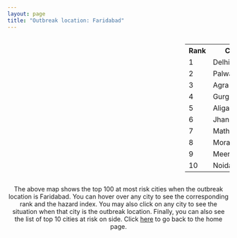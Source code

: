 ```yaml
---
layout: page
title: "Outbreak location: Faridabad"
---
```

<div style="width: 100%; overflow: auto;">
<div style="width: 75%; float: left;">
<div id="mapid">
<script src="https://buda-magenta.github.io/hazard_map/load_map.js"></script>

<script>
var marker_outbreak = L.marker([28.402979, 77.310384],{"autoPan": true}).addTo(map); marker_outbreak.bindTooltip("Faridabad").openTooltip();

var circle_1 = L.circle([28.651718, 77.221939], {"pane": "markerPane", "color": "red", "fill": true, "fillOpacity": 0.2, "fillRule": "evenodd", "lineCap": "round", "lineJoin": "round", "opacity": 1.0, "radius": 138115, "stroke": true, "weight": 3}).addTo(map);
circle_1.bindTooltip("Delhi<br>rank: 1<br>hazard index: 0.138116")
circle_1.bindPopup('<a href="https://buda-magenta.github.io/hazard_map/Delhi">Delhi</a>')

var circle_2 = L.circle([28.176959, 77.373112], {"pane": "markerPane", "color": "red", "fill": true, "fillOpacity": 0.2, "fillRule": "evenodd", "lineCap": "round", "lineJoin": "round", "opacity": 1.0, "radius": 76978, "stroke": true, "weight": 3}).addTo(map);
circle_2.bindTooltip("Palwal<br>rank: 2<br>hazard index: 0.076979")
circle_2.bindPopup('<a href="https://buda-magenta.github.io/hazard_map/Palwal">Palwal</a>')

var circle_3 = L.circle([27.175255, 78.009816], {"pane": "markerPane", "color": "red", "fill": true, "fillOpacity": 0.2, "fillRule": "evenodd", "lineCap": "round", "lineJoin": "round", "opacity": 1.0, "radius": 25672, "stroke": true, "weight": 3}).addTo(map);
circle_3.bindTooltip("Agra<br>rank: 3<br>hazard index: 0.025673")
circle_3.bindPopup('<a href="https://buda-magenta.github.io/hazard_map/Agra">Agra</a>')

var circle_4 = L.circle([28.428262, 77.002700], {"pane": "markerPane", "color": "red", "fill": true, "fillOpacity": 0.2, "fillRule": "evenodd", "lineCap": "round", "lineJoin": "round", "opacity": 1.0, "radius": 7240, "stroke": true, "weight": 3}).addTo(map);
circle_4.bindTooltip("Gurgaon<br>rank: 4<br>hazard index: 0.007241")
circle_4.bindPopup('<a href="https://buda-magenta.github.io/hazard_map/Gurgaon">Gurgaon</a>')

var circle_5 = L.circle([27.876990, 78.137290], {"pane": "markerPane", "color": "red", "fill": true, "fillOpacity": 0.2, "fillRule": "evenodd", "lineCap": "round", "lineJoin": "round", "opacity": 1.0, "radius": 6107, "stroke": true, "weight": 3}).addTo(map);
circle_5.bindTooltip("Aligarh<br>rank: 5<br>hazard index: 0.006107")
circle_5.bindPopup('<a href="https://buda-magenta.github.io/hazard_map/Aligarh">Aligarh</a>')

var circle_6 = L.circle([25.531031, 78.652689], {"pane": "markerPane", "color": "red", "fill": true, "fillOpacity": 0.2, "fillRule": "evenodd", "lineCap": "round", "lineJoin": "round", "opacity": 1.0, "radius": 5720, "stroke": true, "weight": 3}).addTo(map);
circle_6.bindTooltip("Jhansi<br>rank: 6<br>hazard index: 0.005721")
circle_6.bindPopup('<a href="https://buda-magenta.github.io/hazard_map/Jhansi">Jhansi</a>')

var circle_7 = L.circle([27.633333, 77.583333], {"pane": "markerPane", "color": "red", "fill": true, "fillOpacity": 0.2, "fillRule": "evenodd", "lineCap": "round", "lineJoin": "round", "opacity": 1.0, "radius": 5633, "stroke": true, "weight": 3}).addTo(map);
circle_7.bindTooltip("Mathura<br>rank: 7<br>hazard index: 0.005633")
circle_7.bindPopup('<a href="https://buda-magenta.github.io/hazard_map/Mathura">Mathura</a>')

var circle_8 = L.circle([28.863842, 78.805778], {"pane": "markerPane", "color": "red", "fill": true, "fillOpacity": 0.2, "fillRule": "evenodd", "lineCap": "round", "lineJoin": "round", "opacity": 1.0, "radius": 5625, "stroke": true, "weight": 3}).addTo(map);
circle_8.bindTooltip("Moradabad<br>rank: 8<br>hazard index: 0.005626")
circle_8.bindPopup('<a href="https://buda-magenta.github.io/hazard_map/Moradabad">Moradabad</a>')

var circle_9 = L.circle([29.000653, 77.768229], {"pane": "markerPane", "color": "red", "fill": true, "fillOpacity": 0.2, "fillRule": "evenodd", "lineCap": "round", "lineJoin": "round", "opacity": 1.0, "radius": 5195, "stroke": true, "weight": 3}).addTo(map);
circle_9.bindTooltip("Meerut<br>rank: 9<br>hazard index: 0.005195")
circle_9.bindPopup('<a href="https://buda-magenta.github.io/hazard_map/Meerut">Meerut</a>')

var circle_10 = L.circle([28.570784, 77.327107], {"pane": "markerPane", "color": "red", "fill": true, "fillOpacity": 0.2, "fillRule": "evenodd", "lineCap": "round", "lineJoin": "round", "opacity": 1.0, "radius": 4989, "stroke": true, "weight": 3}).addTo(map);
circle_10.bindTooltip("Noida<br>rank: 10<br>hazard index: 0.004989")
circle_10.bindPopup('<a href="https://buda-magenta.github.io/hazard_map/Noida">Noida</a>')

var circle_11 = L.circle([29.988077, 77.508130], {"pane": "markerPane", "color": "red", "fill": true, "fillOpacity": 0.2, "fillRule": "evenodd", "lineCap": "round", "lineJoin": "round", "opacity": 1.0, "radius": 4879, "stroke": true, "weight": 3}).addTo(map);
circle_11.bindTooltip("Saharanpur<br>rank: 11<br>hazard index: 0.004879")
circle_11.bindPopup('<a href="https://buda-magenta.github.io/hazard_map/Saharanpur">Saharanpur</a>')

var circle_12 = L.circle([28.733400, 77.298600], {"pane": "markerPane", "color": "red", "fill": true, "fillOpacity": 0.2, "fillRule": "evenodd", "lineCap": "round", "lineJoin": "round", "opacity": 1.0, "radius": 3838, "stroke": true, "weight": 3}).addTo(map);
circle_12.bindTooltip("Loni<br>rank: 12<br>hazard index: 0.003838")
circle_12.bindPopup('<a href="https://buda-magenta.github.io/hazard_map/Loni">Loni</a>')

var circle_13 = L.circle([27.177366, 78.389912], {"pane": "markerPane", "color": "red", "fill": true, "fillOpacity": 0.2, "fillRule": "evenodd", "lineCap": "round", "lineJoin": "round", "opacity": 1.0, "radius": 3830, "stroke": true, "weight": 3}).addTo(map);
circle_13.bindTooltip("Firozabad<br>rank: 13<br>hazard index: 0.003830")
circle_13.bindPopup('<a href="https://buda-magenta.github.io/hazard_map/Firozabad">Firozabad</a>')

var circle_14 = L.circle([28.901090, 76.580194], {"pane": "markerPane", "color": "red", "fill": true, "fillOpacity": 0.2, "fillRule": "evenodd", "lineCap": "round", "lineJoin": "round", "opacity": 1.0, "radius": 3288, "stroke": true, "weight": 3}).addTo(map);
circle_14.bindTooltip("Rohtak<br>rank: 14<br>hazard index: 0.003289")
circle_14.bindPopup('<a href="https://buda-magenta.github.io/hazard_map/Rohtak">Rohtak</a>')

var circle_15 = L.circle([19.075990, 72.877393], {"pane": "markerPane", "color": "red", "fill": true, "fillOpacity": 0.2, "fillRule": "evenodd", "lineCap": "round", "lineJoin": "round", "opacity": 1.0, "radius": 3072, "stroke": true, "weight": 3}).addTo(map);
circle_15.bindTooltip("Mumbai<br>rank: 15<br>hazard index: 0.003073")
circle_15.bindPopup('<a href="https://buda-magenta.github.io/hazard_map/Mumbai">Mumbai</a>')

var circle_16 = L.circle([29.448006, 77.740685], {"pane": "markerPane", "color": "red", "fill": true, "fillOpacity": 0.2, "fillRule": "evenodd", "lineCap": "round", "lineJoin": "round", "opacity": 1.0, "radius": 2970, "stroke": true, "weight": 3}).addTo(map);
circle_16.bindTooltip("Muzaffarnagar<br>rank: 16<br>hazard index: 0.002971")
circle_16.bindPopup('<a href="https://buda-magenta.github.io/hazard_map/Muzaffarnagar">Muzaffarnagar</a>')

var circle_17 = L.circle([28.794068, 79.185930], {"pane": "markerPane", "color": "red", "fill": true, "fillOpacity": 0.2, "fillRule": "evenodd", "lineCap": "round", "lineJoin": "round", "opacity": 1.0, "radius": 2763, "stroke": true, "weight": 3}).addTo(map);
circle_17.bindTooltip("Rampur<br>rank: 17<br>hazard index: 0.002763")
circle_17.bindPopup('<a href="https://buda-magenta.github.io/hazard_map/Rampur">Rampur</a>')

var circle_18 = L.circle([26.460914, 80.321759], {"pane": "markerPane", "color": "red", "fill": true, "fillOpacity": 0.2, "fillRule": "evenodd", "lineCap": "round", "lineJoin": "round", "opacity": 1.0, "radius": 2631, "stroke": true, "weight": 3}).addTo(map);
circle_18.bindTooltip("Kanpur<br>rank: 18<br>hazard index: 0.002632")
circle_18.bindPopup('<a href="https://buda-magenta.github.io/hazard_map/Kanpur">Kanpur</a>')

var circle_19 = L.circle([29.391275, 76.977168], {"pane": "markerPane", "color": "red", "fill": true, "fillOpacity": 0.2, "fillRule": "evenodd", "lineCap": "round", "lineJoin": "round", "opacity": 1.0, "radius": 2305, "stroke": true, "weight": 3}).addTo(map);
circle_19.bindTooltip("Panipat<br>rank: 19<br>hazard index: 0.002306")
circle_19.bindPopup('<a href="https://buda-magenta.github.io/hazard_map/Panipat">Panipat</a>')

var circle_20 = L.circle([27.265212, 77.369126], {"pane": "markerPane", "color": "red", "fill": true, "fillOpacity": 0.2, "fillRule": "evenodd", "lineCap": "round", "lineJoin": "round", "opacity": 1.0, "radius": 2248, "stroke": true, "weight": 3}).addTo(map);
circle_20.bindTooltip("Bharatpur<br>rank: 20<br>hazard index: 0.002248")
circle_20.bindPopup('<a href="https://buda-magenta.github.io/hazard_map/Bharatpur">Bharatpur</a>')

var circle_21 = L.circle([27.639077, 76.614452], {"pane": "markerPane", "color": "red", "fill": true, "fillOpacity": 0.2, "fillRule": "evenodd", "lineCap": "round", "lineJoin": "round", "opacity": 1.0, "radius": 2189, "stroke": true, "weight": 3}).addTo(map);
circle_21.bindTooltip("Alwar<br>rank: 21<br>hazard index: 0.002190")
circle_21.bindPopup('<a href="https://buda-magenta.github.io/hazard_map/Alwar">Alwar</a>')

var circle_22 = L.circle([29.003314, 77.016732], {"pane": "markerPane", "color": "red", "fill": true, "fillOpacity": 0.2, "fillRule": "evenodd", "lineCap": "round", "lineJoin": "round", "opacity": 1.0, "radius": 2153, "stroke": true, "weight": 3}).addTo(map);
circle_22.bindTooltip("Sonipat<br>rank: 22<br>hazard index: 0.002153")
circle_22.bindPopup('<a href="https://buda-magenta.github.io/hazard_map/Sonipat">Sonipat</a>')

var circle_23 = L.circle([29.680327, 76.989625], {"pane": "markerPane", "color": "red", "fill": true, "fillOpacity": 0.2, "fillRule": "evenodd", "lineCap": "round", "lineJoin": "round", "opacity": 1.0, "radius": 2038, "stroke": true, "weight": 3}).addTo(map);
circle_23.bindTooltip("Karnal<br>rank: 23<br>hazard index: 0.002039")
circle_23.bindPopup('<a href="https://buda-magenta.github.io/hazard_map/Karnal">Karnal</a>')

var circle_24 = L.circle([29.938447, 78.145298], {"pane": "markerPane", "color": "red", "fill": true, "fillOpacity": 0.2, "fillRule": "evenodd", "lineCap": "round", "lineJoin": "round", "opacity": 1.0, "radius": 1953, "stroke": true, "weight": 3}).addTo(map);
circle_24.bindTooltip("Haridwar<br>rank: 24<br>hazard index: 0.001954")
circle_24.bindPopup('<a href="https://buda-magenta.github.io/hazard_map/Haridwar">Haridwar</a>')

var circle_25 = L.circle([29.168807, 75.746110], {"pane": "markerPane", "color": "red", "fill": true, "fillOpacity": 0.2, "fillRule": "evenodd", "lineCap": "round", "lineJoin": "round", "opacity": 1.0, "radius": 1840, "stroke": true, "weight": 3}).addTo(map);
circle_25.bindTooltip("Hisar<br>rank: 25<br>hazard index: 0.001840")
circle_25.bindPopup('<a href="https://buda-magenta.github.io/hazard_map/Hisar">Hisar</a>')

var circle_26 = L.circle([26.732501, 77.036312], {"pane": "markerPane", "color": "red", "fill": true, "fillOpacity": 0.2, "fillRule": "evenodd", "lineCap": "round", "lineJoin": "round", "opacity": 1.0, "radius": 1835, "stroke": true, "weight": 3}).addTo(map);
circle_26.bindTooltip("Hindaun<br>rank: 26<br>hazard index: 0.001835")
circle_26.bindPopup('<a href="https://buda-magenta.github.io/hazard_map/Hindaun">Hindaun</a>')

var circle_27 = L.circle([28.740613, 77.835426], {"pane": "markerPane", "color": "red", "fill": true, "fillOpacity": 0.2, "fillRule": "evenodd", "lineCap": "round", "lineJoin": "round", "opacity": 1.0, "radius": 1814, "stroke": true, "weight": 3}).addTo(map);
circle_27.bindTooltip("Hapur<br>rank: 27<br>hazard index: 0.001814")
circle_27.bindPopup('<a href="https://buda-magenta.github.io/hazard_map/Hapur">Hapur</a>')

var circle_28 = L.circle([26.838100, 80.934600], {"pane": "markerPane", "color": "red", "fill": true, "fillOpacity": 0.2, "fillRule": "evenodd", "lineCap": "round", "lineJoin": "round", "opacity": 1.0, "radius": 1807, "stroke": true, "weight": 3}).addTo(map);
circle_28.bindTooltip("Lucknow<br>rank: 28<br>hazard index: 0.001808")
circle_28.bindPopup('<a href="https://buda-magenta.github.io/hazard_map/Lucknow">Lucknow</a>')

var circle_29 = L.circle([22.720362, 75.868200], {"pane": "markerPane", "color": "red", "fill": true, "fillOpacity": 0.2, "fillRule": "evenodd", "lineCap": "round", "lineJoin": "round", "opacity": 1.0, "radius": 1778, "stroke": true, "weight": 3}).addTo(map);
circle_29.bindTooltip("Indore<br>rank: 29<br>hazard index: 0.001778")
circle_29.bindPopup('<a href="https://buda-magenta.github.io/hazard_map/Indore">Indore</a>')

var circle_30 = L.circle([30.129326, 77.245483], {"pane": "markerPane", "color": "red", "fill": true, "fillOpacity": 0.2, "fillRule": "evenodd", "lineCap": "round", "lineJoin": "round", "opacity": 1.0, "radius": 1725, "stroke": true, "weight": 3}).addTo(map);
circle_30.bindTooltip("Jagadhri<br>rank: 30<br>hazard index: 0.001726")
circle_30.bindPopup('<a href="https://buda-magenta.github.io/hazard_map/Jagadhri">Jagadhri</a>')

var circle_31 = L.circle([25.196826, 76.000893], {"pane": "markerPane", "color": "red", "fill": true, "fillOpacity": 0.2, "fillRule": "evenodd", "lineCap": "round", "lineJoin": "round", "opacity": 1.0, "radius": 1634, "stroke": true, "weight": 3}).addTo(map);
circle_31.bindTooltip("Kota<br>rank: 31<br>hazard index: 0.001634")
circle_31.bindPopup('<a href="https://buda-magenta.github.io/hazard_map/Kota">Kota</a>')

var circle_32 = L.circle([26.653396, 77.624206], {"pane": "markerPane", "color": "red", "fill": true, "fillOpacity": 0.2, "fillRule": "evenodd", "lineCap": "round", "lineJoin": "round", "opacity": 1.0, "radius": 1631, "stroke": true, "weight": 3}).addTo(map);
circle_32.bindTooltip("Dhaulpur<br>rank: 32<br>hazard index: 0.001631")
circle_32.bindPopup('<a href="https://buda-magenta.github.io/hazard_map/Dhaulpur">Dhaulpur</a>')

var circle_33 = L.circle([26.203725, 78.157363], {"pane": "markerPane", "color": "red", "fill": true, "fillOpacity": 0.2, "fillRule": "evenodd", "lineCap": "round", "lineJoin": "round", "opacity": 1.0, "radius": 1569, "stroke": true, "weight": 3}).addTo(map);
circle_33.bindTooltip("Gwalior<br>rank: 33<br>hazard index: 0.001570")
circle_33.bindPopup('<a href="https://buda-magenta.github.io/hazard_map/Gwalior">Gwalior</a>')

var circle_34 = L.circle([28.388861, 77.974798], {"pane": "markerPane", "color": "red", "fill": true, "fillOpacity": 0.2, "fillRule": "evenodd", "lineCap": "round", "lineJoin": "round", "opacity": 1.0, "radius": 1547, "stroke": true, "weight": 3}).addTo(map);
circle_34.bindTooltip("Bulandshahr<br>rank: 34<br>hazard index: 0.001548")
circle_34.bindPopup('<a href="https://buda-magenta.github.io/hazard_map/Bulandshahr">Bulandshahr</a>')

var circle_35 = L.circle([28.793170, 76.139128], {"pane": "markerPane", "color": "red", "fill": true, "fillOpacity": 0.2, "fillRule": "evenodd", "lineCap": "round", "lineJoin": "round", "opacity": 1.0, "radius": 1534, "stroke": true, "weight": 3}).addTo(map);
circle_35.bindTooltip("Bhiwani<br>rank: 35<br>hazard index: 0.001535")
circle_35.bindPopup('<a href="https://buda-magenta.github.io/hazard_map/Bhiwani">Bhiwani</a>')

var circle_36 = L.circle([28.618753, 78.550874], {"pane": "markerPane", "color": "red", "fill": true, "fillOpacity": 0.2, "fillRule": "evenodd", "lineCap": "round", "lineJoin": "round", "opacity": 1.0, "radius": 1501, "stroke": true, "weight": 3}).addTo(map);
circle_36.bindTooltip("Sambhal<br>rank: 36<br>hazard index: 0.001502")
circle_36.bindPopup('<a href="https://buda-magenta.github.io/hazard_map/Sambhal">Sambhal</a>')

var circle_37 = L.circle([28.660965, 76.834676], {"pane": "markerPane", "color": "red", "fill": true, "fillOpacity": 0.2, "fillRule": "evenodd", "lineCap": "round", "lineJoin": "round", "opacity": 1.0, "radius": 1453, "stroke": true, "weight": 3}).addTo(map);
circle_37.bindTooltip("Bahadurgarh<br>rank: 37<br>hazard index: 0.001453")
circle_37.bindPopup('<a href="https://buda-magenta.github.io/hazard_map/Bahadurgarh">Bahadurgarh</a>')

var circle_38 = L.circle([28.753900, 77.399900], {"pane": "markerPane", "color": "red", "fill": true, "fillOpacity": 0.2, "fillRule": "evenodd", "lineCap": "round", "lineJoin": "round", "opacity": 1.0, "radius": 1409, "stroke": true, "weight": 3}).addTo(map);
circle_38.bindTooltip("Khora<br>rank: 38<br>hazard index: 0.001409")
circle_38.bindPopup('<a href="https://buda-magenta.github.io/hazard_map/Khora">Khora</a>')

var circle_39 = L.circle([28.923397, 78.488317], {"pane": "markerPane", "color": "red", "fill": true, "fillOpacity": 0.2, "fillRule": "evenodd", "lineCap": "round", "lineJoin": "round", "opacity": 1.0, "radius": 1339, "stroke": true, "weight": 3}).addTo(map);
circle_39.bindTooltip("Amroha<br>rank: 39<br>hazard index: 0.001339")
circle_39.bindPopup('<a href="https://buda-magenta.github.io/hazard_map/Amroha">Amroha</a>')

var circle_40 = L.circle([30.909016, 75.851601], {"pane": "markerPane", "color": "red", "fill": true, "fillOpacity": 0.2, "fillRule": "evenodd", "lineCap": "round", "lineJoin": "round", "opacity": 1.0, "radius": 1248, "stroke": true, "weight": 3}).addTo(map);
circle_40.bindTooltip("Ludhiana<br>rank: 40<br>hazard index: 0.001248")
circle_40.bindPopup('<a href="https://buda-magenta.github.io/hazard_map/Ludhiana">Ludhiana</a>')

var circle_41 = L.circle([12.979120, 77.591300], {"pane": "markerPane", "color": "red", "fill": true, "fillOpacity": 0.2, "fillRule": "evenodd", "lineCap": "round", "lineJoin": "round", "opacity": 1.0, "radius": 1247, "stroke": true, "weight": 3}).addTo(map);
circle_41.bindTooltip("Bangalore<br>rank: 41<br>hazard index: 0.001248")
circle_41.bindPopup('<a href="https://buda-magenta.github.io/hazard_map/Bangalore">Bangalore</a>')

var circle_42 = L.circle([29.301826, 76.338471], {"pane": "markerPane", "color": "red", "fill": true, "fillOpacity": 0.2, "fillRule": "evenodd", "lineCap": "round", "lineJoin": "round", "opacity": 1.0, "radius": 1237, "stroke": true, "weight": 3}).addTo(map);
circle_42.bindTooltip("Jind<br>rank: 42<br>hazard index: 0.001238")
circle_42.bindPopup('<a href="https://buda-magenta.github.io/hazard_map/Jind">Jind</a>')

var circle_43 = L.circle([28.068312, 79.046073], {"pane": "markerPane", "color": "red", "fill": true, "fillOpacity": 0.2, "fillRule": "evenodd", "lineCap": "round", "lineJoin": "round", "opacity": 1.0, "radius": 1204, "stroke": true, "weight": 3}).addTo(map);
circle_43.bindTooltip("Budaun<br>rank: 43<br>hazard index: 0.001204")
circle_43.bindPopup('<a href="https://buda-magenta.github.io/hazard_map/Budaun">Budaun</a>')

var circle_44 = L.circle([29.993040, 76.829223], {"pane": "markerPane", "color": "red", "fill": true, "fillOpacity": 0.2, "fillRule": "evenodd", "lineCap": "round", "lineJoin": "round", "opacity": 1.0, "radius": 1159, "stroke": true, "weight": 3}).addTo(map);
circle_44.bindTooltip("Thanesar<br>rank: 44<br>hazard index: 0.001159")
circle_44.bindPopup('<a href="https://buda-magenta.github.io/hazard_map/Thanesar">Thanesar</a>')

var circle_45 = L.circle([28.079690, 75.541768], {"pane": "markerPane", "color": "red", "fill": true, "fillOpacity": 0.2, "fillRule": "evenodd", "lineCap": "round", "lineJoin": "round", "opacity": 1.0, "radius": 1108, "stroke": true, "weight": 3}).addTo(map);
circle_45.bindTooltip("Jhunjhunun<br>rank: 45<br>hazard index: 0.001109")
circle_45.bindPopup('<a href="https://buda-magenta.github.io/hazard_map/Jhunjhunun">Jhunjhunun</a>')

var circle_46 = L.circle([29.822821, 76.378310], {"pane": "markerPane", "color": "red", "fill": true, "fillOpacity": 0.2, "fillRule": "evenodd", "lineCap": "round", "lineJoin": "round", "opacity": 1.0, "radius": 1089, "stroke": true, "weight": 3}).addTo(map);
circle_46.bindTooltip("Kaithal<br>rank: 46<br>hazard index: 0.001090")
circle_46.bindPopup('<a href="https://buda-magenta.github.io/hazard_map/Kaithal">Kaithal</a>')

var circle_47 = L.circle([28.195647, 76.616518], {"pane": "markerPane", "color": "red", "fill": true, "fillOpacity": 0.2, "fillRule": "evenodd", "lineCap": "round", "lineJoin": "round", "opacity": 1.0, "radius": 1064, "stroke": true, "weight": 3}).addTo(map);
circle_47.bindTooltip("Rewari<br>rank: 47<br>hazard index: 0.001065")
circle_47.bindPopup('<a href="https://buda-magenta.github.io/hazard_map/Rewari">Rewari</a>')

var circle_48 = L.circle([22.541418, 88.357691], {"pane": "markerPane", "color": "red", "fill": true, "fillOpacity": 0.2, "fillRule": "evenodd", "lineCap": "round", "lineJoin": "round", "opacity": 1.0, "radius": 1052, "stroke": true, "weight": 3}).addTo(map);
circle_48.bindTooltip("Kolkata<br>rank: 48<br>hazard index: 0.001053")
circle_48.bindPopup('<a href="https://buda-magenta.github.io/hazard_map/Kolkata">Kolkata</a>')

var circle_49 = L.circle([29.211757, 78.961731], {"pane": "markerPane", "color": "red", "fill": true, "fillOpacity": 0.2, "fillRule": "evenodd", "lineCap": "round", "lineJoin": "round", "opacity": 1.0, "radius": 1043, "stroke": true, "weight": 3}).addTo(map);
circle_49.bindTooltip("Kashipur<br>rank: 49<br>hazard index: 0.001043")
circle_49.bindPopup('<a href="https://buda-magenta.github.io/hazard_map/Kashipur">Kashipur</a>')

var circle_50 = L.circle([29.869350, 77.890212], {"pane": "markerPane", "color": "red", "fill": true, "fillOpacity": 0.2, "fillRule": "evenodd", "lineCap": "round", "lineJoin": "round", "opacity": 1.0, "radius": 1016, "stroke": true, "weight": 3}).addTo(map);
circle_50.bindTooltip("Roorkee<br>rank: 50<br>hazard index: 0.001016")
circle_50.bindPopup('<a href="https://buda-magenta.github.io/hazard_map/Roorkee">Roorkee</a>')

var circle_51 = L.circle([27.573243, 78.111739], {"pane": "markerPane", "color": "red", "fill": true, "fillOpacity": 0.2, "fillRule": "evenodd", "lineCap": "round", "lineJoin": "round", "opacity": 1.0, "radius": 1013, "stroke": true, "weight": 3}).addTo(map);
circle_51.bindTooltip("Hathras<br>rank: 51<br>hazard index: 0.001014")
circle_51.bindPopup('<a href="https://buda-magenta.github.io/hazard_map/Hathras">Hathras</a>')

var circle_52 = L.circle([28.651718, 77.221939], {"pane": "markerPane", "color": "red", "fill": true, "fillOpacity": 0.2, "fillRule": "evenodd", "lineCap": "round", "lineJoin": "round", "opacity": 1.0, "radius": 1007, "stroke": true, "weight": 3}).addTo(map);
circle_52.bindTooltip("Dehri<br>rank: 52<br>hazard index: 0.001008")
circle_52.bindPopup('<a href="https://buda-magenta.github.io/hazard_map/Dehri">Dehri</a>')

var circle_53 = L.circle([28.826162, 77.541656], {"pane": "markerPane", "color": "red", "fill": true, "fillOpacity": 0.2, "fillRule": "evenodd", "lineCap": "round", "lineJoin": "round", "opacity": 1.0, "radius": 954, "stroke": true, "weight": 3}).addTo(map);
circle_53.bindTooltip("Modinagar<br>rank: 53<br>hazard index: 0.000954")
circle_53.bindPopup('<a href="https://buda-magenta.github.io/hazard_map/Modinagar">Modinagar</a>')

var circle_54 = L.circle([28.457876, 79.405571], {"pane": "markerPane", "color": "red", "fill": true, "fillOpacity": 0.2, "fillRule": "evenodd", "lineCap": "round", "lineJoin": "round", "opacity": 1.0, "radius": 919, "stroke": true, "weight": 3}).addTo(map);
circle_54.bindTooltip("Bareilly<br>rank: 54<br>hazard index: 0.000920")
circle_54.bindPopup('<a href="https://buda-magenta.github.io/hazard_map/Bareilly">Bareilly</a>')

var circle_55 = L.circle([23.258486, 77.401989], {"pane": "markerPane", "color": "red", "fill": true, "fillOpacity": 0.2, "fillRule": "evenodd", "lineCap": "round", "lineJoin": "round", "opacity": 1.0, "radius": 903, "stroke": true, "weight": 3}).addTo(map);
circle_55.bindTooltip("Bhopal<br>rank: 55<br>hazard index: 0.000903")
circle_55.bindPopup('<a href="https://buda-magenta.github.io/hazard_map/Bhopal">Bhopal</a>')

var circle_56 = L.circle([25.609324, 85.123525], {"pane": "markerPane", "color": "red", "fill": true, "fillOpacity": 0.2, "fillRule": "evenodd", "lineCap": "round", "lineJoin": "round", "opacity": 1.0, "radius": 896, "stroke": true, "weight": 3}).addTo(map);
circle_56.bindTooltip("Patna<br>rank: 56<br>hazard index: 0.000896")
circle_56.bindPopup('<a href="https://buda-magenta.github.io/hazard_map/Patna">Patna</a>')

var circle_57 = L.circle([23.021624, 72.579707], {"pane": "markerPane", "color": "red", "fill": true, "fillOpacity": 0.2, "fillRule": "evenodd", "lineCap": "round", "lineJoin": "round", "opacity": 1.0, "radius": 896, "stroke": true, "weight": 3}).addTo(map);
circle_57.bindTooltip("Ahmedabad<br>rank: 57<br>hazard index: 0.000896")
circle_57.bindPopup('<a href="https://buda-magenta.github.io/hazard_map/Ahmedabad">Ahmedabad</a>')

var circle_58 = L.circle([28.488378, 78.735249], {"pane": "markerPane", "color": "red", "fill": true, "fillOpacity": 0.2, "fillRule": "evenodd", "lineCap": "round", "lineJoin": "round", "opacity": 1.0, "radius": 877, "stroke": true, "weight": 3}).addTo(map);
circle_58.bindTooltip("Chandausi<br>rank: 58<br>hazard index: 0.000878")
circle_58.bindPopup('<a href="https://buda-magenta.github.io/hazard_map/Chandausi">Chandausi</a>')

var circle_59 = L.circle([17.388786, 78.461065], {"pane": "markerPane", "color": "red", "fill": true, "fillOpacity": 0.2, "fillRule": "evenodd", "lineCap": "round", "lineJoin": "round", "opacity": 1.0, "radius": 873, "stroke": true, "weight": 3}).addTo(map);
circle_59.bindTooltip("Hyderabad<br>rank: 59<br>hazard index: 0.000873")
circle_59.bindPopup('<a href="https://buda-magenta.github.io/hazard_map/Hyderabad">Hyderabad</a>')

var circle_60 = L.circle([26.915458, 75.818982], {"pane": "markerPane", "color": "red", "fill": true, "fillOpacity": 0.2, "fillRule": "evenodd", "lineCap": "round", "lineJoin": "round", "opacity": 1.0, "radius": 847, "stroke": true, "weight": 3}).addTo(map);
circle_60.bindTooltip("Jaipur<br>rank: 60<br>hazard index: 0.000848")
circle_60.bindPopup('<a href="https://buda-magenta.github.io/hazard_map/Jaipur">Jaipur</a>')

var circle_61 = L.circle([29.500882, 77.348383], {"pane": "markerPane", "color": "red", "fill": true, "fillOpacity": 0.2, "fillRule": "evenodd", "lineCap": "round", "lineJoin": "round", "opacity": 1.0, "radius": 841, "stroke": true, "weight": 3}).addTo(map);
circle_61.bindTooltip("Shamli<br>rank: 61<br>hazard index: 0.000842")
circle_61.bindPopup('<a href="https://buda-magenta.github.io/hazard_map/Shamli">Shamli</a>')

var circle_62 = L.circle([21.170200, 72.831100], {"pane": "markerPane", "color": "red", "fill": true, "fillOpacity": 0.2, "fillRule": "evenodd", "lineCap": "round", "lineJoin": "round", "opacity": 1.0, "radius": 836, "stroke": true, "weight": 3}).addTo(map);
circle_62.bindTooltip("Surat<br>rank: 62<br>hazard index: 0.000836")
circle_62.bindPopup('<a href="https://buda-magenta.github.io/hazard_map/Surat">Surat</a>')

var circle_63 = L.circle([28.205907, 77.875714], {"pane": "markerPane", "color": "red", "fill": true, "fillOpacity": 0.2, "fillRule": "evenodd", "lineCap": "round", "lineJoin": "round", "opacity": 1.0, "radius": 814, "stroke": true, "weight": 3}).addTo(map);
circle_63.bindTooltip("Khurja<br>rank: 63<br>hazard index: 0.000814")
circle_63.bindPopup('<a href="https://buda-magenta.github.io/hazard_map/Khurja">Khurja</a>')

var circle_64 = L.circle([29.154148, 77.305954], {"pane": "markerPane", "color": "red", "fill": true, "fillOpacity": 0.2, "fillRule": "evenodd", "lineCap": "round", "lineJoin": "round", "opacity": 1.0, "radius": 789, "stroke": true, "weight": 3}).addTo(map);
circle_64.bindTooltip("Baraut<br>rank: 64<br>hazard index: 0.000789")
circle_64.bindPopup('<a href="https://buda-magenta.github.io/hazard_map/Baraut">Baraut</a>')

var circle_65 = L.circle([27.883846, 78.634890], {"pane": "markerPane", "color": "red", "fill": true, "fillOpacity": 0.2, "fillRule": "evenodd", "lineCap": "round", "lineJoin": "round", "opacity": 1.0, "radius": 769, "stroke": true, "weight": 3}).addTo(map);
circle_65.bindTooltip("Kasganj<br>rank: 65<br>hazard index: 0.000770")
circle_65.bindPopup('<a href="https://buda-magenta.github.io/hazard_map/Kasganj">Kasganj</a>')

var circle_66 = L.circle([13.083694, 80.270186], {"pane": "markerPane", "color": "red", "fill": true, "fillOpacity": 0.2, "fillRule": "evenodd", "lineCap": "round", "lineJoin": "round", "opacity": 1.0, "radius": 760, "stroke": true, "weight": 3}).addTo(map);
circle_66.bindTooltip("Chennai<br>rank: 66<br>hazard index: 0.000761")
circle_66.bindPopup('<a href="https://buda-magenta.github.io/hazard_map/Chennai">Chennai</a>')

var circle_67 = L.circle([18.521428, 73.854454], {"pane": "markerPane", "color": "red", "fill": true, "fillOpacity": 0.2, "fillRule": "evenodd", "lineCap": "round", "lineJoin": "round", "opacity": 1.0, "radius": 742, "stroke": true, "weight": 3}).addTo(map);
circle_67.bindTooltip("Pune<br>rank: 67<br>hazard index: 0.000743")
circle_67.bindPopup('<a href="https://buda-magenta.github.io/hazard_map/Pune">Pune</a>')

var circle_68 = L.circle([30.733442, 76.779714], {"pane": "markerPane", "color": "red", "fill": true, "fillOpacity": 0.2, "fillRule": "evenodd", "lineCap": "round", "lineJoin": "round", "opacity": 1.0, "radius": 736, "stroke": true, "weight": 3}).addTo(map);
circle_68.bindTooltip("Chandigarh<br>rank: 68<br>hazard index: 0.000736")
circle_68.bindPopup('<a href="https://buda-magenta.github.io/hazard_map/Chandigarh">Chandigarh</a>')

var circle_69 = L.circle([25.438130, 81.833800], {"pane": "markerPane", "color": "red", "fill": true, "fillOpacity": 0.2, "fillRule": "evenodd", "lineCap": "round", "lineJoin": "round", "opacity": 1.0, "radius": 637, "stroke": true, "weight": 3}).addTo(map);
circle_69.bindTooltip("Allahabad<br>rank: 69<br>hazard index: 0.000638")
circle_69.bindPopup('<a href="https://buda-magenta.github.io/hazard_map/Allahabad">Allahabad</a>')

var circle_70 = L.circle([31.634308, 74.873679], {"pane": "markerPane", "color": "red", "fill": true, "fillOpacity": 0.2, "fillRule": "evenodd", "lineCap": "round", "lineJoin": "round", "opacity": 1.0, "radius": 630, "stroke": true, "weight": 3}).addTo(map);
circle_70.bindTooltip("Amritsar<br>rank: 70<br>hazard index: 0.000630")
circle_70.bindPopup('<a href="https://buda-magenta.github.io/hazard_map/Amritsar">Amritsar</a>')

var circle_71 = L.circle([31.292011, 75.568058], {"pane": "markerPane", "color": "red", "fill": true, "fillOpacity": 0.2, "fillRule": "evenodd", "lineCap": "round", "lineJoin": "round", "opacity": 1.0, "radius": 559, "stroke": true, "weight": 3}).addTo(map);
circle_71.bindTooltip("Jalandhar<br>rank: 71<br>hazard index: 0.000559")
circle_71.bindPopup('<a href="https://buda-magenta.github.io/hazard_map/Jalandhar">Jalandhar</a>')

var circle_72 = L.circle([21.149813, 79.082056], {"pane": "markerPane", "color": "red", "fill": true, "fillOpacity": 0.2, "fillRule": "evenodd", "lineCap": "round", "lineJoin": "round", "opacity": 1.0, "radius": 558, "stroke": true, "weight": 3}).addTo(map);
circle_72.bindTooltip("Nagpur<br>rank: 72<br>hazard index: 0.000558")
circle_72.bindPopup('<a href="https://buda-magenta.github.io/hazard_map/Nagpur">Nagpur</a>')

var circle_73 = L.circle([25.603508, 83.507454], {"pane": "markerPane", "color": "red", "fill": true, "fillOpacity": 0.2, "fillRule": "evenodd", "lineCap": "round", "lineJoin": "round", "opacity": 1.0, "radius": 483, "stroke": true, "weight": 3}).addTo(map);
circle_73.bindTooltip("Ghazipur<br>rank: 73<br>hazard index: 0.000484")
circle_73.bindPopup('<a href="https://buda-magenta.github.io/hazard_map/Ghazipur">Ghazipur</a>')

var circle_74 = L.circle([25.335649, 83.007629], {"pane": "markerPane", "color": "red", "fill": true, "fillOpacity": 0.2, "fillRule": "evenodd", "lineCap": "round", "lineJoin": "round", "opacity": 1.0, "radius": 462, "stroke": true, "weight": 3}).addTo(map);
circle_74.bindTooltip("Varanasi<br>rank: 74<br>hazard index: 0.000462")
circle_74.bindPopup('<a href="https://buda-magenta.github.io/hazard_map/Varanasi">Varanasi</a>')

var circle_75 = L.circle([15.398403, 73.812918], {"pane": "markerPane", "color": "red", "fill": true, "fillOpacity": 0.2, "fillRule": "evenodd", "lineCap": "round", "lineJoin": "round", "opacity": 1.0, "radius": 443, "stroke": true, "weight": 3}).addTo(map);
circle_75.bindTooltip("Vasco Da Gama<br>rank: 75<br>hazard index: 0.000443")
circle_75.bindPopup('<a href="https://buda-magenta.github.io/hazard_map/Vasco_Da_Gama">Vasco Da Gama</a>')

var circle_76 = L.circle([26.180598, 91.753943], {"pane": "markerPane", "color": "red", "fill": true, "fillOpacity": 0.2, "fillRule": "evenodd", "lineCap": "round", "lineJoin": "round", "opacity": 1.0, "radius": 435, "stroke": true, "weight": 3}).addTo(map);
circle_76.bindTooltip("Guwahati<br>rank: 76<br>hazard index: 0.000435")
circle_76.bindPopup('<a href="https://buda-magenta.github.io/hazard_map/Guwahati">Guwahati</a>')

var circle_77 = L.circle([23.174597, 75.785142], {"pane": "markerPane", "color": "red", "fill": true, "fillOpacity": 0.2, "fillRule": "evenodd", "lineCap": "round", "lineJoin": "round", "opacity": 1.0, "radius": 413, "stroke": true, "weight": 3}).addTo(map);
circle_77.bindTooltip("Ujjain<br>rank: 77<br>hazard index: 0.000413")
circle_77.bindPopup('<a href="https://buda-magenta.github.io/hazard_map/Ujjain">Ujjain</a>')

var circle_78 = L.circle([34.074744, 74.820444], {"pane": "markerPane", "color": "red", "fill": true, "fillOpacity": 0.2, "fillRule": "evenodd", "lineCap": "round", "lineJoin": "round", "opacity": 1.0, "radius": 388, "stroke": true, "weight": 3}).addTo(map);
circle_78.bindTooltip("Srinagar<br>rank: 78<br>hazard index: 0.000388")
circle_78.bindPopup('<a href="https://buda-magenta.github.io/hazard_map/Srinagar">Srinagar</a>')

var circle_79 = L.circle([20.266777, 85.843559], {"pane": "markerPane", "color": "red", "fill": true, "fillOpacity": 0.2, "fillRule": "evenodd", "lineCap": "round", "lineJoin": "round", "opacity": 1.0, "radius": 351, "stroke": true, "weight": 3}).addTo(map);
circle_79.bindTooltip("Bhubaneswar<br>rank: 79<br>hazard index: 0.000352")
circle_79.bindPopup('<a href="https://buda-magenta.github.io/hazard_map/Bhubaneswar">Bhubaneswar</a>')

var circle_80 = L.circle([30.325565, 78.043681], {"pane": "markerPane", "color": "red", "fill": true, "fillOpacity": 0.2, "fillRule": "evenodd", "lineCap": "round", "lineJoin": "round", "opacity": 1.0, "radius": 348, "stroke": true, "weight": 3}).addTo(map);
circle_80.bindTooltip("Dehradun<br>rank: 80<br>hazard index: 0.000348")
circle_80.bindPopup('<a href="https://buda-magenta.github.io/hazard_map/Dehradun">Dehradun</a>')

var circle_81 = L.circle([32.718561, 74.858092], {"pane": "markerPane", "color": "red", "fill": true, "fillOpacity": 0.2, "fillRule": "evenodd", "lineCap": "round", "lineJoin": "round", "opacity": 1.0, "radius": 342, "stroke": true, "weight": 3}).addTo(map);
circle_81.bindTooltip("Jammu<br>rank: 81<br>hazard index: 0.000342")
circle_81.bindPopup('<a href="https://buda-magenta.github.io/hazard_map/Jammu">Jammu</a>')

var circle_82 = L.circle([23.370035, 85.325013], {"pane": "markerPane", "color": "red", "fill": true, "fillOpacity": 0.2, "fillRule": "evenodd", "lineCap": "round", "lineJoin": "round", "opacity": 1.0, "radius": 320, "stroke": true, "weight": 3}).addTo(map);
circle_82.bindTooltip("Ranchi<br>rank: 82<br>hazard index: 0.000320")
circle_82.bindPopup('<a href="https://buda-magenta.github.io/hazard_map/Ranchi">Ranchi</a>')

var circle_83 = L.circle([25.954628, 83.647350], {"pane": "markerPane", "color": "red", "fill": true, "fillOpacity": 0.2, "fillRule": "evenodd", "lineCap": "round", "lineJoin": "round", "opacity": 1.0, "radius": 313, "stroke": true, "weight": 3}).addTo(map);
circle_83.bindTooltip("Maunath Bhanjan<br>rank: 83<br>hazard index: 0.000314")
circle_83.bindPopup('<a href="https://buda-magenta.github.io/hazard_map/Maunath_Bhanjan">Maunath Bhanjan</a>')

var circle_84 = L.circle([22.297314, 73.194257], {"pane": "markerPane", "color": "red", "fill": true, "fillOpacity": 0.2, "fillRule": "evenodd", "lineCap": "round", "lineJoin": "round", "opacity": 1.0, "radius": 312, "stroke": true, "weight": 3}).addTo(map);
circle_84.bindTooltip("Vadodara<br>rank: 84<br>hazard index: 0.000312")
circle_84.bindPopup('<a href="https://buda-magenta.github.io/hazard_map/Vadodara">Vadodara</a>')

var circle_85 = L.circle([24.917151, 76.696403], {"pane": "markerPane", "color": "red", "fill": true, "fillOpacity": 0.2, "fillRule": "evenodd", "lineCap": "round", "lineJoin": "round", "opacity": 1.0, "radius": 306, "stroke": true, "weight": 3}).addTo(map);
circle_85.bindTooltip("Baran<br>rank: 85<br>hazard index: 0.000306")
circle_85.bindPopup('<a href="https://buda-magenta.github.io/hazard_map/Baran">Baran</a>')

var circle_86 = L.circle([30.179115, 75.047102], {"pane": "markerPane", "color": "red", "fill": true, "fillOpacity": 0.2, "fillRule": "evenodd", "lineCap": "round", "lineJoin": "round", "opacity": 1.0, "radius": 283, "stroke": true, "weight": 3}).addTo(map);
circle_86.bindTooltip("Bathinda<br>rank: 86<br>hazard index: 0.000283")
circle_86.bindPopup('<a href="https://buda-magenta.github.io/hazard_map/Bathinda">Bathinda</a>')

var circle_87 = L.circle([26.698885, 88.320030], {"pane": "markerPane", "color": "red", "fill": true, "fillOpacity": 0.2, "fillRule": "evenodd", "lineCap": "round", "lineJoin": "round", "opacity": 1.0, "radius": 282, "stroke": true, "weight": 3}).addTo(map);
circle_87.bindTooltip("Bagdogra<br>rank: 87<br>hazard index: 0.000282")
circle_87.bindPopup('<a href="https://buda-magenta.github.io/hazard_map/Bagdogra">Bagdogra</a>')

var circle_88 = L.circle([23.000000, 76.166667], {"pane": "markerPane", "color": "red", "fill": true, "fillOpacity": 0.2, "fillRule": "evenodd", "lineCap": "round", "lineJoin": "round", "opacity": 1.0, "radius": 262, "stroke": true, "weight": 3}).addTo(map);
circle_88.bindTooltip("Dewas<br>rank: 88<br>hazard index: 0.000262")
circle_88.bindPopup('<a href="https://buda-magenta.github.io/hazard_map/Dewas">Dewas</a>')

var circle_89 = L.circle([30.209087, 76.339872], {"pane": "markerPane", "color": "red", "fill": true, "fillOpacity": 0.2, "fillRule": "evenodd", "lineCap": "round", "lineJoin": "round", "opacity": 1.0, "radius": 255, "stroke": true, "weight": 3}).addTo(map);
circle_89.bindTooltip("Patiala<br>rank: 89<br>hazard index: 0.000256")
circle_89.bindPopup('<a href="https://buda-magenta.github.io/hazard_map/Patiala">Patiala</a>')

var circle_90 = L.circle([26.166667, 77.500000], {"pane": "markerPane", "color": "red", "fill": true, "fillOpacity": 0.2, "fillRule": "evenodd", "lineCap": "round", "lineJoin": "round", "opacity": 1.0, "radius": 249, "stroke": true, "weight": 3}).addTo(map);
circle_90.bindTooltip("Morena<br>rank: 90<br>hazard index: 0.000249")
circle_90.bindPopup('<a href="https://buda-magenta.github.io/hazard_map/Morena">Morena</a>')

var circle_91 = L.circle([30.384367, 76.770421], {"pane": "markerPane", "color": "red", "fill": true, "fillOpacity": 0.2, "fillRule": "evenodd", "lineCap": "round", "lineJoin": "round", "opacity": 1.0, "radius": 232, "stroke": true, "weight": 3}).addTo(map);
circle_91.bindTooltip("Ambala<br>rank: 91<br>hazard index: 0.000233")
circle_91.bindPopup('<a href="https://buda-magenta.github.io/hazard_map/Ambala">Ambala</a>')

var circle_92 = L.circle([9.931308, 76.267414], {"pane": "markerPane", "color": "red", "fill": true, "fillOpacity": 0.2, "fillRule": "evenodd", "lineCap": "round", "lineJoin": "round", "opacity": 1.0, "radius": 230, "stroke": true, "weight": 3}).addTo(map);
circle_92.bindTooltip("Kochi<br>rank: 92<br>hazard index: 0.000231")
circle_92.bindPopup('<a href="https://buda-magenta.github.io/hazard_map/Kochi">Kochi</a>')

var circle_93 = L.circle([26.296772, 73.035143], {"pane": "markerPane", "color": "red", "fill": true, "fillOpacity": 0.2, "fillRule": "evenodd", "lineCap": "round", "lineJoin": "round", "opacity": 1.0, "radius": 205, "stroke": true, "weight": 3}).addTo(map);
circle_93.bindTooltip("Jodhpur<br>rank: 93<br>hazard index: 0.000206")
circle_93.bindPopup('<a href="https://buda-magenta.github.io/hazard_map/Jodhpur">Jodhpur</a>')

var circle_94 = L.circle([21.237947, 81.633683], {"pane": "markerPane", "color": "red", "fill": true, "fillOpacity": 0.2, "fillRule": "evenodd", "lineCap": "round", "lineJoin": "round", "opacity": 1.0, "radius": 201, "stroke": true, "weight": 3}).addTo(map);
circle_94.bindTooltip("Raipur<br>rank: 94<br>hazard index: 0.000201")
circle_94.bindPopup('<a href="https://buda-magenta.github.io/hazard_map/Raipur">Raipur</a>')

var circle_95 = L.circle([26.229141, 76.304533], {"pane": "markerPane", "color": "red", "fill": true, "fillOpacity": 0.2, "fillRule": "evenodd", "lineCap": "round", "lineJoin": "round", "opacity": 1.0, "radius": 197, "stroke": true, "weight": 3}).addTo(map);
circle_95.bindTooltip("Sawai Madhopur<br>rank: 95<br>hazard index: 0.000197")
circle_95.bindPopup('<a href="https://buda-magenta.github.io/hazard_map/Sawai_Madhopur">Sawai Madhopur</a>')

var circle_96 = L.circle([27.504639, 80.829466], {"pane": "markerPane", "color": "red", "fill": true, "fillOpacity": 0.2, "fillRule": "evenodd", "lineCap": "round", "lineJoin": "round", "opacity": 1.0, "radius": 196, "stroke": true, "weight": 3}).addTo(map);
circle_96.bindTooltip("Sitapur<br>rank: 96<br>hazard index: 0.000197")
circle_96.bindPopup('<a href="https://buda-magenta.github.io/hazard_map/Sitapur">Sitapur</a>')

var circle_97 = L.circle([19.794750, 75.077922], {"pane": "markerPane", "color": "red", "fill": true, "fillOpacity": 0.2, "fillRule": "evenodd", "lineCap": "round", "lineJoin": "round", "opacity": 1.0, "radius": 194, "stroke": true, "weight": 3}).addTo(map);
circle_97.bindTooltip("Gangapur<br>rank: 97<br>hazard index: 0.000194")
circle_97.bindPopup('<a href="https://buda-magenta.github.io/hazard_map/Gangapur">Gangapur</a>')

var circle_98 = L.circle([19.194329, 72.970178], {"pane": "markerPane", "color": "red", "fill": true, "fillOpacity": 0.2, "fillRule": "evenodd", "lineCap": "round", "lineJoin": "round", "opacity": 1.0, "radius": 171, "stroke": true, "weight": 3}).addTo(map);
circle_98.bindTooltip("Thane<br>rank: 98<br>hazard index: 0.000172")
circle_98.bindPopup('<a href="https://buda-magenta.github.io/hazard_map/Thane">Thane</a>')

var circle_99 = L.circle([24.796436, 85.007956], {"pane": "markerPane", "color": "red", "fill": true, "fillOpacity": 0.2, "fillRule": "evenodd", "lineCap": "round", "lineJoin": "round", "opacity": 1.0, "radius": 170, "stroke": true, "weight": 3}).addTo(map);
circle_99.bindTooltip("Gaya<br>rank: 99<br>hazard index: 0.000171")
circle_99.bindPopup('<a href="https://buda-magenta.github.io/hazard_map/Gaya">Gaya</a>')

var circle_100 = L.circle([26.671329, 83.364583], {"pane": "markerPane", "color": "red", "fill": true, "fillOpacity": 0.2, "fillRule": "evenodd", "lineCap": "round", "lineJoin": "round", "opacity": 1.0, "radius": 158, "stroke": true, "weight": 3}).addTo(map);
circle_100.bindTooltip("Gorakhpur<br>rank: 100<br>hazard index: 0.000159")
circle_100.bindPopup('<a href="https://buda-magenta.github.io/hazard_map/Gorakhpur">Gorakhpur</a>')
</script>
</div>
</div>


<div style="width: 20%; float: right;">
<table>
<tr>
<th>Rank</th>
<th>City</th>
</tr>

<tr>
<td>1</td>
<td>Delhi</td>
</tr>

<tr>
<td>2</td>
<td>Palwal</td>
</tr>

<tr>
<td>3</td>
<td>Agra</td>
</tr>

<tr>
<td>4</td>
<td>Gurgaon</td>
</tr>

<tr>
<td>5</td>
<td>Aligarh</td>
</tr>

<tr>
<td>6</td>
<td>Jhansi</td>
</tr>

<tr>
<td>7</td>
<td>Mathura</td>
</tr>

<tr>
<td>8</td>
<td>Moradabad</td>
</tr>

<tr>
<td>9</td>
<td>Meerut</td>
</tr>

<tr>
<td>10</td>
<td>Noida</td>
</tr>

</table>
</div>
</div>


<p align="center"> The above map shows the top 100 at most risk cities when the outbreak location is Faridabad. You can hover over any city to see the corresponding rank and the hazard index. You may also click on any city to see the situation when that city is the outbreak location. Finally, you can also see the list of top 10 cities at risk on side.  Click <a href="https://buda-magenta.github.io/hazard_map/">here</a> to go back to the home page.
</p>